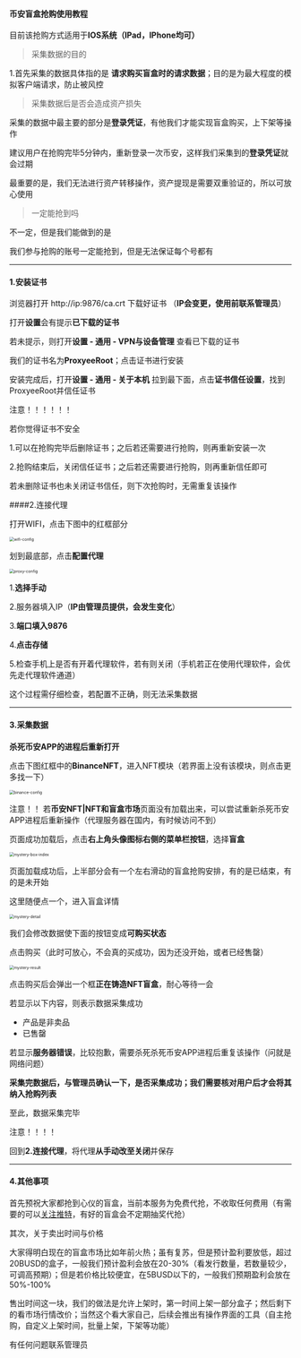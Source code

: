 #### 币安盲盒抢购使用教程

目前该抢购方式适用于**IOS系统（IPad，IPhone均可）**

> 采集数据的目的

1.首先采集的数据具体指的是 **请求购买盲盒时的请求数据**；目的是为最大程度的模拟客户端请求，防止被风控

> 采集数据后是否会造成资产损失

采集的数据中最主要的部分是**登录凭证**，有他我们才能实现盲盒购买，上下架等操作

建议用户在抢购完毕5分钟内，重新登录一次币安，这样我们采集到的**登录凭证**就会过期

最重要的是，我们无法进行资产转移操作，资产提现是需要双重验证的，所以可放心使用

> 一定能抢到吗

不一定，但是我们能做到的是

我们参与抢购的账号一定能抢到，但是无法保证每个号都有



----

#### 1.安装证书

浏览器打开 http://ip:9876/ca.crt 下载好证书 （**IP会变更，使用前联系管理员**）

打开**设置**会有提示**已下载的证书**

若未提示，则打开**设置 - 通用 - VPN与设备管理** 查看已下载的证书

我们的证书名为**ProxyeeRoot**；点击证书进行安装

安装完成后，打开**设置 - 通用 - 关于本机** 拉到最下面，点击**证书信任设置**，找到ProxyeeRoot并信任证书

注意！！！！！！

若你觉得证书不安全

1.可以在抢购完毕后删除证书；之后若还需要进行抢购，则再重新安装一次

2.抢购结束后，关闭信任证书；之后若还需要进行抢购，则再重新信任即可

若未删除证书也未关闭证书信任，则下次抢购时，无需重复该操作



####2.连接代理

打开WIFI，点击下图中的红框部分

<img src="https://fy-content-image.oss-cn-hangzhou.aliyuncs.com/wifi-config.png" alt="wifi-config" style="zoom:50%;" />

划到最底部，点击**配置代理**

<img src="https://fy-content-image.oss-cn-hangzhou.aliyuncs.com/proxy-config.png" alt="proxy-config" style="zoom:50%;" />

1.**选择手动**

2.服务器填入IP（**IP由管理员提供，会发生变化**）

3.**端口填入9876**

4.**点击存储**

5.检查手机上是否有开着代理软件，若有则关闭（手机若正在使用代理软件，会优先走代理软件通道）

这个过程需仔细检查，若配置不正确，则无法采集数据

---

#### 3.采集数据

**杀死币安APP的进程后重新打开**

点击下图红框中的**BinanceNFT**，进入NFT模块（若界面上没有该模块，则点击更多找一下）

<img src="https://fy-content-image.oss-cn-hangzhou.aliyuncs.com/binance-start.jpg" alt="binance-config" style="zoom:50%;" />

注意！！ 若**币安NFT|NFT和盲盒市场**页面没有加载出来，可以尝试重新杀死币安APP进程后重新操作（代理服务器在国内，有时候访问不到）

页面成功加载后，点击**右上角头像图标右侧的菜单栏按钮**，选择**盲盒**

<img src="https://fy-content-image.oss-cn-hangzhou.aliyuncs.com/mystery-box-index.jpg" alt="mystery-box-index" style="zoom:50%;" />

页面加载成功后，上半部分会有一个左右滑动的盲盒抢购安排，有的是已结束，有的是未开始

这里随便点一个，进入盲盒详情

<img src="https://fy-content-image.oss-cn-hangzhou.aliyuncs.com/mystery-detail.jpg" alt="mystery-detail" style="zoom:50%;" />

我们会修改数据使下面的按钮变成**可购买状态**

点击购买（此时可放心，不会真的买成功，因为还没开始，或者已经售罄）

<img src="https://fy-content-image.oss-cn-hangzhou.aliyuncs.com/mystery-result.jpg" alt="mystery-result" style="zoom:50%;" />

点击购买后会弹出一个框**正在铸造NFT盲盒**，耐心等待一会

若显示以下内容，则表示数据采集成功

- 产品是非卖品
- 已售罄

若显示**服务器错误**，比较抱歉，需要杀死杀死币安APP进程后重复该操作（问就是网络问题）

**采集完数据后，与管理员确认一下，是否采集成功；我们需要核对用户后才会将其纳入抢购列表**

至此，数据采集完毕

注意！！！！

回到**2.连接代理**，将代理**从手动改至关闭**并保存

---

#### 4.其他事项

首先预祝大家都抢到心仪的盲盒，当前本服务为免费代抢，不收取任何费用（有需要的可以[关注推特](https://twitter.com/YeS_1027)，有好的盲盒会不定期抽奖代抢）

其次，关于卖出时间与价格

大家得明白现在的盲盒市场比如年前火热；虽有复苏，但是预计盈利要放低，超过20BUSD的盒子，一般我们预计盈利会放在20-30%（看发行数量，若数量较少，可调高预期）；但是若价格比较便宜，在5BUSD以下的，一般我们预期盈利会放在50%-100%

售出时间这一块，我们的做法是允许上架时，第一时间上架一部分盒子；然后剩下的看市场行情改价；当然这个看大家自己，后续会推出有操作界面的工具（自主抢购，自定义上架时间，批量上架，下架等功能）

有任何问题联系管理员

